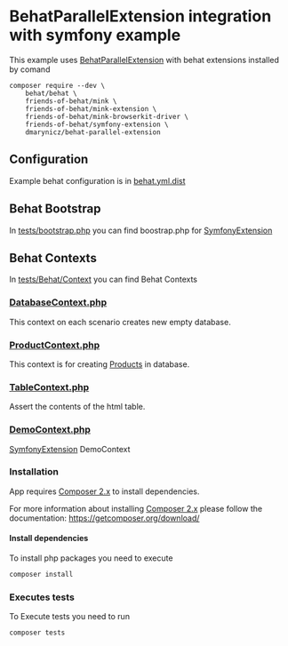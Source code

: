# BehatParallelExtension integration with symfony example


This example uses [BehatParallelExtension]  with behat extensions installed by comand

```
composer require --dev \
    behat/behat \
    friends-of-behat/mink \
    friends-of-behat/mink-extension \
    friends-of-behat/mink-browserkit-driver \
    friends-of-behat/symfony-extension \
    dmarynicz/behat-parallel-extension
```

## Configuration 

Example behat configuration is in  [behat.yml.dist](behat.yml.dist)

## Behat Bootstrap
In [tests/bootstrap.php](tests/bootstrap.php) you can find boostrap.php for [SymfonyExtension]

## Behat Contexts

In  [tests/Behat/Context](tests/Behat/Context) you can find Behat Contexts

### [DatabaseContext.php](tests/Behat/Context/DatabaseContext.php) 

This context on each scenario creates new empty database. 

### [ProductContext.php](tests/Behat/Context/ProductContext.php)

This context is for creating [Products](src/Entity/Product.php) in database.

### [TableContext.php](tests/Behat/Context/TableContext.php)

Assert the contents of the html table.

### [DemoContext.php](tests/Behat/Context/DemoContext.php)

[SymfonyExtension]  DemoContext  

### Installation

App requires [Composer 2.x] to install dependencies.

For more information about installing [Composer 2.x] please follow the documentation:
https://getcomposer.org/download/

#### Install dependencies

To install php packages you need to execute

```sh
composer install
```

### Executes tests

To Execute tests you need to run
```sh
composer tests
```

[//]: #
[Composer 2.x]: <https://getcomposer.org>
[BehatParallelExtension]: <https://github.com/Daniel-Marynicz/BehatParallelExtension>
[SymfonyExtension]: <https://github.com/FriendsOfBehat/SymfonyExtension>